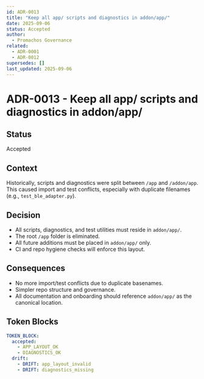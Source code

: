 ```yaml
---
id: ADR-0013
title: "Keep all app/ scripts and diagnostics in addon/app/"
date: 2025-09-06
status: Accepted
author:
  - Promachos Governance
related:
  - ADR-0001
  - ADR-0012
supersedes: []
last_updated: 2025-09-06
---
```


# ADR-0013 - Keep all app/ scripts and diagnostics in addon/app/

## Status
Accepted

## Context
Historically, scripts and diagnostics were split between `/app` and `/addon/app`. This caused import and test conflicts, especially with duplicate filenames (e.g., `test_ble_adapter.py`).

## Decision
- All scripts, diagnostics, and test utilities must reside in `addon/app/`.
- The root `/app` folder is eliminated.
- All future additions must be placed in `addon/app/` only.
- CI and repo hygiene checks will enforce this layout.


## Consequences
- No more import/test conflicts due to duplicate basenames.
- Simpler repo structure and governance.
- All documentation and onboarding should reference `addon/app/` as the canonical location.

## Token Blocks

```yaml
TOKEN_BLOCK:
  accepted:
    - APP_LAYOUT_OK
    - DIAGNOSTICS_OK
  drift:
    - DRIFT: app_layout_invalid
    - DRIFT: diagnostics_missing
```

